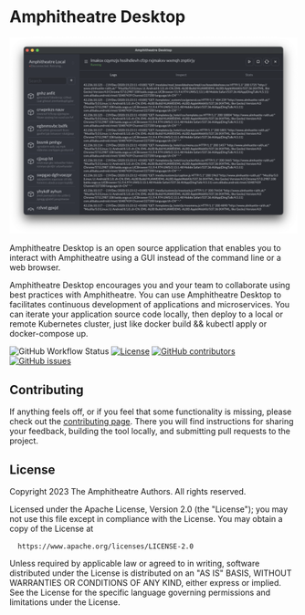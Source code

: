 # Amphitheatre Desktop

![Amphitheatre Desktop Screenshot](./assets/images/screenshot.png)

Amphitheatre Desktop is an open source application that enables you to interact
with Amphitheatre using a GUI instead of the command line or a web browser.

 Amphitheatre Desktop encourages you and your team to collaborate using
best practices with Amphitheatre. You can use Amphitheatre Desktop to
facilitates continuous development of applications and microservices.
You can iterate your application source code locally, then deploy to a local
or remote Kubernetes cluster, just like docker build && kubectl apply or docker-compose up.

![GitHub Workflow Status](https://img.shields.io/github/actions/workflow/status/amphitheatre-app/desktop/ci.yml?branch=master)
[![License](https://img.shields.io/github/license/amphitheatre-app/desktop)](https://github.com/amphitheatre-app/desktop/blob/master/LICENSE)
[![GitHub contributors](https://img.shields.io/github/contributors/amphitheatre-app/desktop)](https://github.com/amphitheatre-app/desktop/graphs/contributors)
[![GitHub issues](https://img.shields.io/github/issues/amphitheatre-app/desktop)](https://github.com/amphitheatre-app/desktop/issues)

## Contributing

If anything feels off, or if you feel that some functionality is missing, please
check out the [contributing
page](https://docs.amphitheatre.app/contributing/). There you will find
instructions for sharing your feedback, building the tool locally, and
submitting pull requests to the project.

## License

Copyright 2023 The Amphitheatre Authors. All rights reserved.

Licensed under the Apache License, Version 2.0 (the "License");
you may not use this file except in compliance with the License.
You may obtain a copy of the License at

      https://www.apache.org/licenses/LICENSE-2.0

Unless required by applicable law or agreed to in writing, software
distributed under the License is distributed on an "AS IS" BASIS,
WITHOUT WARRANTIES OR CONDITIONS OF ANY KIND, either express or implied.
See the License for the specific language governing permissions and
limitations under the License.
